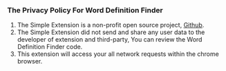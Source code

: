 ### The Privacy Policy For Word Definition Finder

1. The Simple Extension is a non-profit open source project, [Github](https://github.com/shubhamkhunt04/Word-Defination-Finder-ChromeExtention).
2. The Simple Extension did not send and share any user data to the developer of extension and third-party, You can review the Word Definition Finder code.
3. This extension will access your all network requests within the chrome browser.
